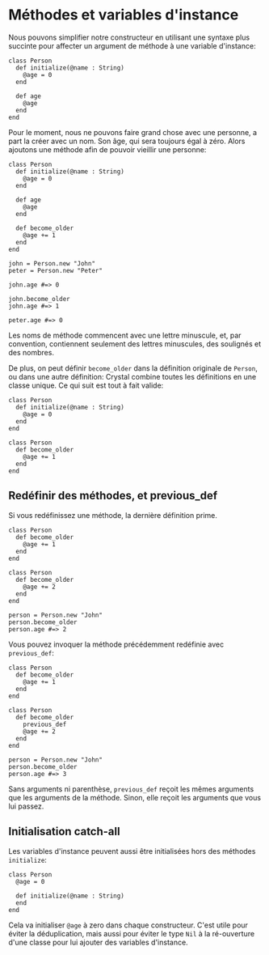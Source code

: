 # Méthodes et variables d'instance

Nous pouvons simplifier notre constructeur en utilisant une syntaxe plus succinte pour affecter un argument de méthode à une variable d'instance:

```crystal
class Person
  def initialize(@name : String)
    @age = 0
  end

  def age
    @age
  end
end
```

Pour le moment, nous ne pouvons faire grand chose avec une personne, a part la créer avec un nom. Son âge, qui sera toujours égal à zéro. Alors ajoutons une méthode afin de pouvoir vieillir une personne:

```crystal
class Person
  def initialize(@name : String)
    @age = 0
  end

  def age
    @age
  end

  def become_older
    @age += 1
  end
end

john = Person.new "John"
peter = Person.new "Peter"

john.age #=> 0

john.become_older
john.age #=> 1

peter.age #=> 0
```

Les noms de méthode commencent avec une lettre minuscule, et, par convention, contiennent seulement des lettres minuscules, des soulignés et des nombres.

De plus, on peut définir `become_older` dans la définition originale de `Person`, ou dans une autre définition:
Crystal combine toutes les définitions en une classe unique. Ce qui suit est tout à fait valide:

```crystal
class Person
  def initialize(@name : String)
    @age = 0
  end
end

class Person
  def become_older
    @age += 1
  end
end
```

## Redéfinir des méthodes, et previous_def

Si vous redéfinissez une méthode, la dernière définition prime.

```crystal
class Person
  def become_older
    @age += 1
  end
end

class Person
  def become_older
    @age += 2
  end
end

person = Person.new "John"
person.become_older
person.age #=> 2
```

Vous pouvez invoquer la méthode précédemment redéfinie avec `previous_def`:

```crystal
class Person
  def become_older
    @age += 1
  end
end

class Person
  def become_older
    previous_def
    @age += 2
  end
end

person = Person.new "John"
person.become_older
person.age #=> 3
```

Sans arguments ni parenthèse, `previous_def` reçoit les mêmes arguments que les arguments de la méthode.
Sinon, elle reçoit les arguments que vous lui passez.

## Initialisation catch-all

Les variables d'instance peuvent aussi être initialisées hors des méthodes `initialize`:

```crystal
class Person
  @age = 0

  def initialize(@name : String)
  end
end
```

Cela va initialiser `@age` à zero dans chaque constructeur. C'est utile pour éviter la déduplication, mais aussi pour éviter le type `Nil` à la ré-ouverture d'une classe pour lui ajouter des variables d'instance.
